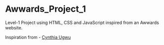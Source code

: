 # Awwards_Project_1
Level-1 Project using HTML, CSS and JavaScript inspired from an Awwards website.

Inspiration from - [Cynthia Ugwu](https://cynthiaugwu.com/)
